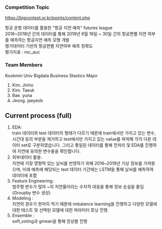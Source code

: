 ### Competition Topic
https://bigcontest.or.kr/points/content.php

항공 운항 데이터를 활용한 "항공 지연 예측" futures league  
2016~2018년 간의 데이터를 통해 2019년 9월 16일 ~ 30일 간의 항공편별 지연 여부를 예측하는 항공지연 예측 모형 개발    
평가데이터 기반의 항공편별 지연여부 예측 정확도  
평가지표 : roc_auc 

### Team Members
Kookmin Univ 
Bigdata Business Stastics Major
1. Kim. Jinho 
2. Kim. Taeuk
3. Bae. yuna
4. Jeong. jaeyeob

Current process (full)
----------------------
1. EDA:   
train 데이터와 test 데이터의 형태가 다르기 때문에 train에서만 가지고 있는 변수, 시간대 등의 부분을 제거하고 test에서만 가지고 있는 value를 파악해 각각 다른 데이터 set로 구분하였습니다. 그리고 통일된 데이터를 통해 전처리 및 EDA를 진행하여 지연에 유의한 변수들을 확인합니다.
2. 외부데이터 활용:   
지연에 가장 영향력 있는 날씨를 반영하기 위해 2016~2019년 기상 정보를 가져왔으며, 미래 예측에 해당되는 test 데이터 기간에는 LSTM을 통해 날씨를 예측하여 데이터에 포함
3. Feature Engineering:   
범주형 변수가 많아 ~의 지연율이라는 수치적 대응을 통해 정보 손실을 줄임 (Groupby 변수 생성)
4. Modeling :  
지연의 경우가 현저히 적기 때문에 imbalance learning을 진행하고 다양한 모델에 대한 테스트 및 선택된 모델에 대한 파라미터 튜닝 진행. 
5. Ensemble :   
soft_voting과 gmean을 통해 앙상블 진행
